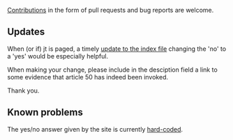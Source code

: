 [Contributions](https://guides.github.com/activities/contributing-to-open-source/#contributing) in the form of pull requests and bug reports are welcome. 

## Updates

When (or if) jt is paged, a timely [update to the index file](https://github.com/jthub/hasjtbeenpaged/edit/master/index.html) changing the 'no' to a 'yes' would be especially helpful.

When making your change, please include in the desciption field a link to some evidence that article 50 has indeed been invoked.

Thank you.

## Known problems 

The yes/no answer given by the site is currently [hard-coded](https://github.com/jthub/hasjtbeenpaged/blob/master/index.html#L25).